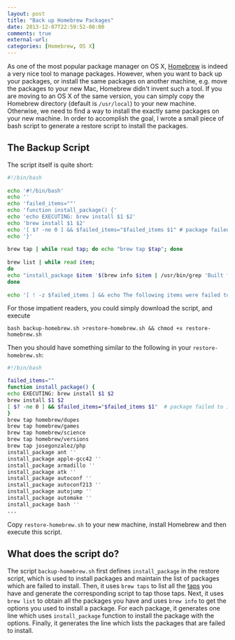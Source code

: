 ```yaml
---
layout: post
title: "Back up Homebrew Packages"
date: 2013-12-07T22:59:52-08:00
comments: true
external-url: 
categories: [Homebrew, OS X]
---
```


As one of the most popular package manager on OS X, [Homebrew][] is indeed a very nice tool to manage packages. However,
when you want to back up your packages, or install the same packages on another machine, e.g. move the packages to your
new Mac, Homebrew didn't invent such a tool. If you are moving to an OS X of the same version, you can simply copy the
Homebrew directory (default is `/usr/local`) to your new machine. Otherwise, we need to find a way to install the
exactly same packages on your new machine. In order to accomplish the goal, I wrote a small piece of bash script to
generate a restore script to install the packages.

<!-- more -->

## The Backup Script
The script itself is quite short:

```sh backup-homebrew.sh https://gist.github.com/xuhdev/7854010
#!/bin/bash
 
echo '#!/bin/bash'
echo ''
echo 'failed_items=""'
echo 'function install_package() {'
echo 'echo EXECUTING: brew install $1 $2'
echo 'brew install $1 $2'
echo '[ $? -ne 0 ] && $failed_items="$failed_items $1" # package failed to install.'
echo '}'
 
brew tap | while read tap; do echo "brew tap $tap"; done
 
brew list | while read item;
do
echo "install_package $item '$(brew info $item | /usr/bin/grep 'Built from source with:' | /usr/bin/sed 's/^[ \t]*Built from source with:/ /g; s/\,/ /g')'"
done
 
echo '[ ! -z $failed_items ] && echo The following items were failed to install: && echo $failed_items'
```

For those impatient readers, you could simply download the script, and execute

    bash backup-homebrew.sh >restore-homebrew.sh && chmod +x restore-homebrew.sh

Then you should have something similar to the following in your `restore-homebrew.sh`:

```sh restore-homebrew.sh
#!/bin/bash

failed_items=""
function install_package() {
echo EXECUTING: brew install $1 $2
brew install $1 $2
[ $? -ne 0 ] && $failed_items="$failed_items $1"  # package failed to install.
}
brew tap homebrew/dupes
brew tap homebrew/games
brew tap homebrew/science
brew tap homebrew/versions
brew tap josegonzalez/php
install_package ant ''
install_package apple-gcc42 ''
install_package armadillo ''
install_package atk ''
install_package autoconf ''
install_package autoconf213 ''
install_package autojump ''
install_package automake ''
install_package bash ''
...
```

Copy `restore-homebrew.sh` to your new machine, install Homebrew and then execute this script.

## What does the script do?

The script `backup-homebrew.sh` first defines `install_package` in the restore script, which is used to install packages
and maintain the list of packages which are failed to install. Then, it uses `brew taps` to list all the [taps][] you
have and generate the corresponding script to tap those taps. Next, it uses `brew list` to obtain all the packages you
have and uses `brew info` to get the options you used to install a package. For each package, it generates one line
which uses `install_package` function to install the package with the options. Finally, it generates the line which
lists the packages that are failed to install.


[Homebrew]: http://brew.sh
[taps]: https://github.com/mxcl/homebrew/wiki/brew-tap
